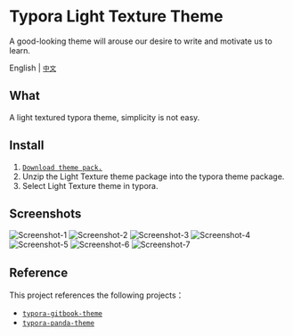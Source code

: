 # Typora Light Texture Theme

A good-looking theme will arouse our desire to write and motivate us to learn.

English |	[`中文`](./README.md)

## What

A light textured typora theme, simplicity is not easy.

## Install

1. [`Download theme pack.`](https://github.com/xxxDeveloper/typora-light-texture-theme/releases/download/v1.0.2/LightTexture.zip)
2. Unzip the Light Texture theme package into the typora theme package.
3. Select Light Texture theme in typora.


## Screenshots

![Screenshot-1](asses/Screenshot-1.png)
![Screenshot-2](asses/Screenshot-2.png)
![Screenshot-3](asses/Screenshot-3.png)
![Screenshot-4](asses/Screenshot-4.png)
![Screenshot-5](asses/Screenshot-5.png)
![Screenshot-6](asses/Screenshot-6.png)
![Screenshot-7](asses/Screenshot-7.png)

## Reference

This project references the following projects：

 - [`typora-gitbook-theme`](https://github.com/h16nning/typora-gitbook-theme)
 - [`typora-panda-theme`](https://github.com/gilbertohasnofb/typora-panda-theme)
